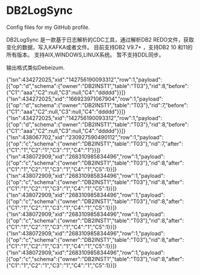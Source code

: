 
# DB2LogSync
Config files for my GitHub profile.

DB2LogSync 是一款基于日志解析的CDC工具，通过解析DB2 REDO文件，获取变化的数据，写入KAFKA或者文件。
目前支持DB2 V9.7+ ，支持DB2 10 和11的所有版本。
支持AIX,WINDOWS,LINUX系统。
暂不支持DDL同步。

输出格式类似Debeizum.

{"lsn":434272025,"xid":"142756190093312","row":1,"payload":[{"op":"d","schema":{"owner":"DB2INST1","table":"T03"},"rid":8,"before":{"C1":"aaa","C2":null,"C3":null,"C4":"ddddd"}}]}
{"lsn":434272025,"xid":"166923971067904","row":1,"payload":[{"op":"d","schema":{"owner":"DB2INST1","table":"T03"},"rid":7,"before":{"C1":"aaa","C2":null,"C3":null,"C4":"ddddd"}}]}
{"lsn":434272025,"xid":"142756190093312","row":1,"payload":[{"op":"d","schema":{"owner":"DB2INST1","table":"T03"},"rid":8,"before":{"C1":"aaa","C2":null,"C3":null,"C4":"ddddd"}}]}
{"lsn":438067702,"xid":"230927590490112","row":1,"payload":[{"op":"c","schema":{"owner":"DB2INST1","table":"T03"},"rid":7,"after":{"C1":"1","C2":"1","C3":"1","C4":"1"}}]}
{"lsn":438072909,"xid":"268310985834496","row":1,"payload":[{"op":"c","schema":{"owner":"DB2INST1","table":"T03"},"rid":8,"after":{"C1":"1","C2":"1","C3":"1","C4":"1","C5":1}}]}
{"lsn":438072909,"xid":"268310985834496","row":1,"payload":[{"op":"c","schema":{"owner":"DB2INST1","table":"T03"},"rid":8,"after":{"C1":"1","C2":"1","C3":"1","C4":"1","C5":1}}]}
{"lsn":438072909,"xid":"268310985834496","row":1,"payload":[{"op":"c","schema":{"owner":"DB2INST1","table":"T03"},"rid":8,"after":{"C1":"1","C2":"1","C3":"1","C4":"1","C5":1}}]}
{"lsn":438072909,"xid":"268310985834496","row":1,"payload":[{"op":"c","schema":{"owner":"DB2INST1","table":"T03"},"rid":8,"after":{"C1":"1","C2":"1","C3":"1","C4":"1","C5":1}}]}
{"lsn":438072909,"xid":"268310985834496","row":1,"payload":[{"op":"c","schema":{"owner":"DB2INST1","table":"T03"},"rid":8,"after":{"C1":"1","C2":"1","C3":"1","C4":"1","C5":1}}]}
{"lsn":438072909,"xid":"268310985834496","row":1,"payload":[{"op":"c","schema":{"owner":"DB2INST1","table":"T03"},"rid":8,"after":{"C1":"1","C2":"1","C3":"1","C4":"1","C5":1}}]}

